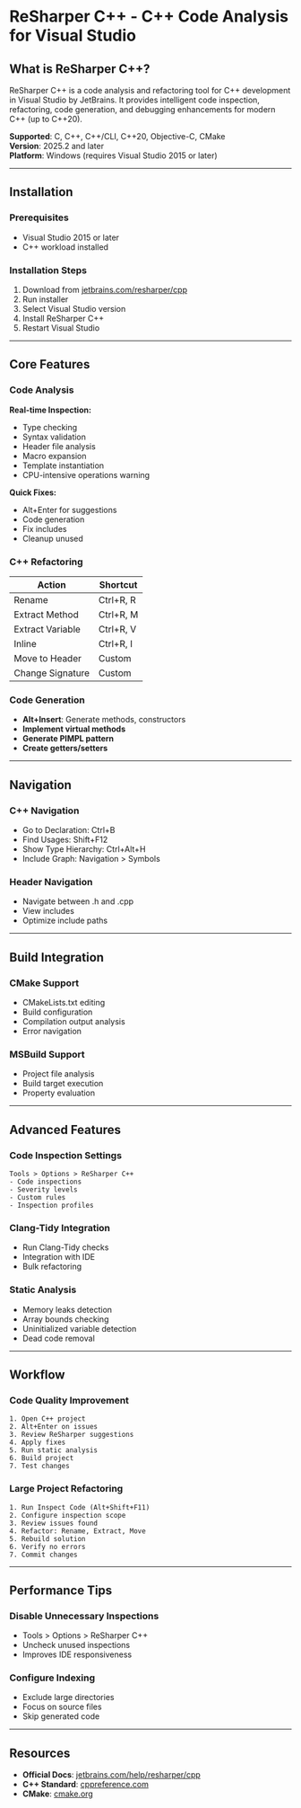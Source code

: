 # ReSharper C++ - C++ Code Analysis for Visual Studio

## What is ReSharper C++?

ReSharper C++ is a code analysis and refactoring tool for C++ development in Visual Studio by JetBrains. It provides intelligent code inspection, refactoring, code generation, and debugging enhancements for modern C++ (up to C++20).

**Supported**: C, C++, C++/CLI, C++20, Objective-C, CMake  
**Version**: 2025.2 and later  
**Platform**: Windows (requires Visual Studio 2015 or later)

---

## Installation

### Prerequisites

- Visual Studio 2015 or later
- C++ workload installed

### Installation Steps

1. Download from [jetbrains.com/resharper/cpp](https://www.jetbrains.com/resharper/cpp/)
2. Run installer
3. Select Visual Studio version
4. Install ReSharper C++
5. Restart Visual Studio

---

## Core Features

### Code Analysis

**Real-time Inspection:**

- Type checking
- Syntax validation
- Header file analysis
- Macro expansion
- Template instantiation
- CPU-intensive operations warning

**Quick Fixes:**

- Alt+Enter for suggestions
- Code generation
- Fix includes
- Cleanup unused

### C++ Refactoring

| Action | Shortcut |
|--------|----------|
| Rename | Ctrl+R, R |
| Extract Method | Ctrl+R, M |
| Extract Variable | Ctrl+R, V |
| Inline | Ctrl+R, I |
| Move to Header | Custom |
| Change Signature | Custom |

### Code Generation

- **Alt+Insert**: Generate methods, constructors
- **Implement virtual methods**
- **Generate PIMPL pattern**
- **Create getters/setters**

---

## Navigation

### C++ Navigation

- Go to Declaration: Ctrl+B
- Find Usages: Shift+F12
- Show Type Hierarchy: Ctrl+Alt+H
- Include Graph: Navigation > Symbols

### Header Navigation

- Navigate between .h and .cpp
- View includes
- Optimize include paths

---

## Build Integration

### CMake Support

- CMakeLists.txt editing
- Build configuration
- Compilation output analysis
- Error navigation

### MSBuild Support

- Project file analysis
- Build target execution
- Property evaluation

---

## Advanced Features

### Code Inspection Settings

```
Tools > Options > ReSharper C++
- Code inspections
- Severity levels
- Custom rules
- Inspection profiles
```

### Clang-Tidy Integration

- Run Clang-Tidy checks
- Integration with IDE
- Bulk refactoring

### Static Analysis

- Memory leaks detection
- Array bounds checking
- Uninitialized variable detection
- Dead code removal

---

## Workflow

### Code Quality Improvement

```
1. Open C++ project
2. Alt+Enter on issues
3. Review ReSharper suggestions
4. Apply fixes
5. Run static analysis
6. Build project
7. Test changes
```

### Large Project Refactoring

```
1. Run Inspect Code (Alt+Shift+F11)
2. Configure inspection scope
3. Review issues found
4. Refactor: Rename, Extract, Move
5. Rebuild solution
6. Verify no errors
7. Commit changes
```

---

## Performance Tips

### Disable Unnecessary Inspections

- Tools > Options > ReSharper C++
- Uncheck unused inspections
- Improves IDE responsiveness

### Configure Indexing

- Exclude large directories
- Focus on source files
- Skip generated code

---

## Resources

- **Official Docs**: [jetbrains.com/help/resharper/cpp](https://www.jetbrains.com/help/resharper/cpp/)
- **C++ Standard**: [cppreference.com](https://en.cppreference.com/)
- **CMake**: [cmake.org](https://cmake.org/)
